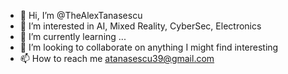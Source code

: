 - 👋 Hi, I’m @TheAlexTanasescu
- 👀 I’m interested in AI, Mixed Reality, CyberSec, Electronics
- 🌱 I’m currently learning ...
- 💞️ I’m looking to collaborate on anything I might find interesting
- 📫 How to reach me atanasescu39@gmail.com

<!---
TheAlexTanasescu/TheAlexTanasescu is a ✨ special ✨ repository because its `README.md` (this file) appears on your GitHub profile.
You can click the Preview link to take a look at your changes.
--->
